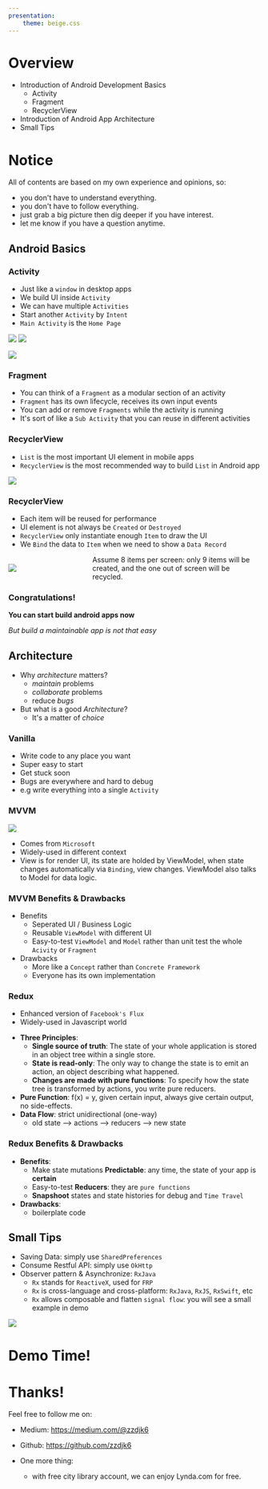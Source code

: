 ```yaml
---
presentation:
    theme: beige.css
---
```


<!-- slide -->

# Overview

* Introduction of Android Development Basics
  * Activity
  * Fragment
  * RecyclerView
* Introduction of Android App Architecture
* Small Tips

<!-- slide -->

# Notice

All of contents are based on my own experience and opinions, so:

* you don't have to understand everything.
* you don't have to follow everything.
* just grab a big picture then dig deeper if you have interest.
* let me know if you have a question anytime.

<!-- slide -->

## Android Basics

### Activity

* Just like a `window` in desktop apps
* We build UI inside `Activity`
* We can have multiple `Activities`
* Start another `Activity` by `Intent`
* `Main Activity` is the `Home Page`

<!-- slide -->

![](/images/screenshot-1.png) ![](/images/screenshot-2.png)

<!-- slide -->

![](/images/activity-lifecycle.png)

<!-- slide -->

### Fragment

* You can think of a `Fragment` as a modular section of an activity
* `Fragment` has its own lifecycle, receives its own input events
* You can add or remove `Fragments` while the activity is running 
* It's sort of like a `Sub Activity` that you can reuse in different activities

<!-- slide -->

### RecyclerView

* `List` is the most important UI element in mobile apps
* `RecyclerView` is the most recommended way to build `List` in Android app

![](/images/recyclerview.png)

<!-- slide -->

### RecyclerView

* Each item will be reused for performance
* UI element is not always be `Created` or `Destroyed`
* `RecyclerView` only instantiate enough `Item` to draw the UI
* We `Bind` the data to `Item` when we need to show a `Data Record`

<!-- slide -->

<div style="display: flex; align-items: center">
  <div style="flex: 1">
    <img src="/images/recyclerview-item.png" />
  </div>
  <div style="flex: 2">
  Assume 8 items per screen: only 9 items will be created, and the one out of screen will be recycled.
  </div>
</div>

<!-- slide -->

### Congratulations!

**You can start build android apps now**

_But build a maintainable app is not that easy_

<!-- slide -->

## Architecture

* Why _architecture_ matters?
  * _maintain_ problems
  * _collaborate_ problems
  * reduce _bugs_
* But what is a good _Architecture_?
  * It's a matter of _choice_

<!-- slide -->

### Vanilla

* Write code to any place you want
* Super easy to start
* Get stuck soon
* Bugs are everywhere and hard to debug
* e.g write everything into a single `Activity`

<!-- slide -->

### MVVM

![](/images/mvvm.png)

* Comes from `Microsoft`
* Widely-used in different context
* View is for render UI, its state are holded by ViewModel, when state changes automatically via `Binding`, view changes. ViewModel also talks to Model for data logic.

<!-- slide -->

### MVVM Benefits & Drawbacks

* Benefits
  * Seperated UI / Business Logic
  * Reusable `ViewModel` with different UI
  * Easy-to-test `ViewModel` and `Model` rather than unit test the whole `Acivity` or `Fragment`
* Drawbacks
  * More like a `Concept` rather than `Concrete Framework`
  * Everyone has its own implementation

<!-- slide -->

### Redux

* Enhanced version of `Facebook's Flux`
* Widely-used in Javascript world

<!-- slide -->

* __Three Principles__:
  * __Single source of truth__: The state of your whole application is stored in an object tree within a single store.
  * __State is read-only__: The only way to change the state is to emit an action, an object describing what happened.
  * __Changes are made with pure functions__: To specify how the state tree is transformed by actions, you write pure reducers.
* __Pure Function__: f(x) = y, given certain input, always give certain output, no side-effects.
* __Data Flow__: strict unidirectional (one-way)
  * old state --> actions --> reducers --> new state

<!-- slide -->

### Redux Benefits & Drawbacks

* __Benefits__:
  * Make state mutations __Predictable__: any time, the state of your app is __certain__
  * Easy-to-test __Reducers__: they are `pure functions`
  * __Snapshoot__ states and state histories for debug and `Time Travel`
* __Drawbacks__:
  * boilerplate code

<!-- slide -->

## Small Tips

* Saving Data: simply use `SharedPreferences`
* Consume Restful API: simply use `OkHttp`
* Observer pattern & Asynchronize: `RxJava`
  * `Rx` stands for `ReactiveX`, used for `FRP`
  * `Rx` is cross-language and cross-platform: `RxJava`, `RxJS`, `RxSwift`, etc
  * `Rx` allows composable and flatten `signal flow`: you will see a small example in demo

![](/images/rxjava.png)

<!-- slide -->

# Demo Time!

<!-- slide -->

# Thanks!

Feel free to follow me on:

* Medium: https://medium.com/@zzdjk6
* Github: https://github.com/zzdjk6

* One more thing: 
  * with free city library account, we can enjoy Lynda.com for free. 